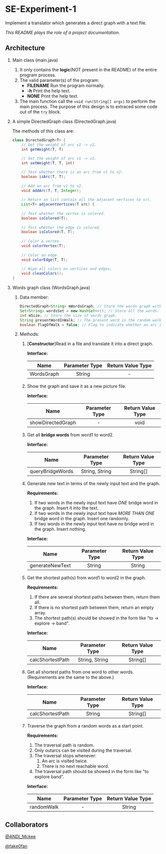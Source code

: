 # SE-Experiment-1
Implement a translator which generates a direct graph with a text file.

*This README plays the role of a project documentation.*

## Architecture

1. Main class (main.java)
    1. It only contains the **logic**(NOT present in the README) of the entire program process.
    2. The valid parameter(s) of the program:
        * **FILENAME** Run the program normally.
        * **-h** Print the help text.
        * **NONE** Print the help text.
    3. The main function call the `void run(String[] args)` to perform the main process.
       The purpose of this design is to extraced some code out of the `try` block.
2. A simple DirectedGraph class (DirectedGraph.java)

    The methods of this class are:
    ```java
    class DirectedGraph<T> {
        // Get the weight of arc v1 -> v2.
        int getWeight(T, T)
        
        // Set the weight of arc v1 -> v2.
        int setWeight(T, T, int)
    
        // Test whether there is an arc from v1 to v2.
        boolean isArc(T, T);
        
        // Add an arc from v1 to v2.
        void addArc(T, T, Integer);
        
        // Return an list contain all the adjacent vertices to src.
        List<T> adjacentVertices(T src) {
        
        // Test whether the vertex is colored.
        boolean isColored(T);
        
        // Test whether the edge is colored.
        boolean isColored(T, T);
        
        // Color a vertex.
        void colorVertex(T); 
        
        // Color an edge.
        void colorEdge(T, T); 
        
        // Wipe all colors on vertices and edges.
        void cleanColors(); 
    }
    ```

3. Words graph class (WordsGraph.java)
    1. Data member:
        ```java
        DirectedGraph<String> mWordsGraph; // Store the words graph with index.
        Set<String> wordsSet = new HashSet<>(); // Store all the words.
        int mSize; // Store the size of words graph.
        String presentWordInWalk; // The present word in the random walk.
        boolean flagOfWalk = false; // Flag to indicate whether an arc is just visited twice in the walk.
        ```
        
    2. Methods:
        1. [**Constructor**]Read in a file and translate it into a direct graph.
        
            **Interface:**
            
            |     Name    | Parameter Type | Return Value Type |
            |:-----------:|:--------------:|:-----------------:|
            |  WordsGraph |     String     |         -         |

        2. Show the graph and save it as a new picture file.
         
            **Interface:**
            
            |        Name       | Parameter Type | Return Value Type |
            |:-----------------:|:--------------:|:-----------------:|
            | showDirectedGraph |        -       |        void       |
         
        3. Get all **bridge words** from word1 to word2.
         
            **Interface:**
            
            |       Name       | Parameter Type | Return Value Type |
            |:----------------:|:--------------:|:-----------------:|
            | queryBridgeWords | String, String |      String[]     |

        4. Generate new text in terms of the newly input text and the graph.
         
            **Requirements:**
            
            1. If two words in the newly input text have *ONE* bridge word in the graph. Insert it into the text.
            2. If two words in the newly input text have *MORE THAN ONE* bridge word in the graph. Insert one randomly.
            3. If two words in the newly input text have no bridge word in the graph. Insert nothing.

            **Interface:**
            
            |       Name      | Parameter Type | Return Value Type |
            |:---------------:|:--------------:|:-----------------:|
            | generateNewText |     String     |       String      |
            
        5. Get the shortest path(s) from word1 to word2 in the graph.
         
            **Requirements:**
            
            1. If there are several shortest paths between them, return them all.
            2. If there is no shortest path between them, return an empty array.
            3. The shortest path(s) should be showed in the form like "to -> explore -> band".
            
            **Interface:**
            
            |       Name       | Parameter Type | Return Value Type |
            |:----------------:|:--------------:|:-----------------:|
            | calcShortestPath | String, String |      String[]     |
            
        6. Get all shortest paths from one word to other words. (Requirements are the same to the above.)
         
            **Interface:**
            
            |       Name       | Parameter Type | Return Value Type |
            |:----------------:|:--------------:|:-----------------:|
            | calcShortestPath |     String     |      String[]     |
            
        7. Traverse the graph from a random words as a start point.
         
            **Requirements:**
            
            1. The traversal path is random.
            2. Only outarcs can be visited during the traversal.
            3. The traversal stops whenever:
                1. An arc is visited twice.
                2. There is no next reachable word.
            4. The traversal path should be showed in the form like "to explore band".
            
            **Interface:**
            
            |    Name    | Parameter Type | Return Value Type |
            |:----------:|:--------------:|:-----------------:|
            | randomWalk |        -       |       String      |
            
## Collaborators
[@ANDI_Mckee](https://github.com/ANDI-Mckee)

[@fake0fan](https://github.com/fake0fan)
